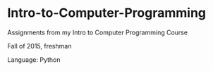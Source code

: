 # Intro-to-Computer-Programming
Assignments from my Intro to Computer Programming Course

Fall of 2015, freshman

Language: Python

